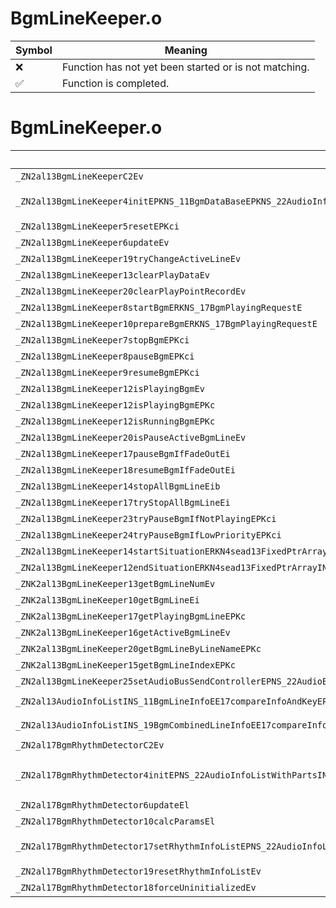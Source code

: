 # BgmLineKeeper.o
| Symbol | Meaning 
| ------------- | ------------- 
| :x: | Function has not yet been started or is not matching. 
| :white_check_mark: | Function is completed. 


# BgmLineKeeper.o
| Symbol (Demangled) | Symbol (Mangled) | Decompiled? |
| ------------- |  ------------- | ------------- |
| `_ZN2al13BgmLineKeeperC2Ev` | `al::BgmLineKeeper::BgmLineKeeper(void)` | :white_check_mark: |
| `_ZN2al13BgmLineKeeper4initEPKNS_11BgmDataBaseEPKNS_22AudioInfoListWithPartsINS_14BgmMusicalInfoEEEPNS_15SeadAudioPlayerEPKcSC_iPN4sead8PtrArrayINS_16BgmParamsChangerEEE` | `al::BgmLineKeeper::init(al::BgmDataBase const*,al::AudioInfoListWithParts<al::BgmMusicalInfo> const*,al::SeadAudioPlayer *,char const*,char const*,int,sead::PtrArray<al::BgmParamsChanger> *)` | :white_check_mark: |
| `_ZN2al13BgmLineKeeper5resetEPKci` | `al::BgmLineKeeper::reset(char const*,int)` | :white_check_mark: |
| `_ZN2al13BgmLineKeeper6updateEv` | `al::BgmLineKeeper::update(void)` | :white_check_mark: |
| `_ZN2al13BgmLineKeeper19tryChangeActiveLineEv` | `al::BgmLineKeeper::tryChangeActiveLine(void)` | :white_check_mark: |
| `_ZN2al13BgmLineKeeper13clearPlayDataEv` | `al::BgmLineKeeper::clearPlayData(void)` | :white_check_mark: |
| `_ZN2al13BgmLineKeeper20clearPlayPointRecordEv` | `al::BgmLineKeeper::clearPlayPointRecord(void)` | :white_check_mark: |
| `_ZN2al13BgmLineKeeper8startBgmERKNS_17BgmPlayingRequestE` | `al::BgmLineKeeper::startBgm(al::BgmPlayingRequest const&)` | :white_check_mark: |
| `_ZN2al13BgmLineKeeper10prepareBgmERKNS_17BgmPlayingRequestE` | `al::BgmLineKeeper::prepareBgm(al::BgmPlayingRequest const&)` | :white_check_mark: |
| `_ZN2al13BgmLineKeeper7stopBgmEPKci` | `al::BgmLineKeeper::stopBgm(char const*,int)` | :white_check_mark: |
| `_ZN2al13BgmLineKeeper8pauseBgmEPKci` | `al::BgmLineKeeper::pauseBgm(char const*,int)` | :white_check_mark: |
| `_ZN2al13BgmLineKeeper9resumeBgmEPKci` | `al::BgmLineKeeper::resumeBgm(char const*,int)` | :white_check_mark: |
| `_ZN2al13BgmLineKeeper12isPlayingBgmEv` | `al::BgmLineKeeper::isPlayingBgm(void)` | :white_check_mark: |
| `_ZN2al13BgmLineKeeper12isPlayingBgmEPKc` | `al::BgmLineKeeper::isPlayingBgm(char const*)` | :white_check_mark: |
| `_ZN2al13BgmLineKeeper12isRunningBgmEPKc` | `al::BgmLineKeeper::isRunningBgm(char const*)` | :white_check_mark: |
| `_ZN2al13BgmLineKeeper20isPauseActiveBgmLineEv` | `al::BgmLineKeeper::isPauseActiveBgmLine(void)` | :white_check_mark: |
| `_ZN2al13BgmLineKeeper17pauseBgmIfFadeOutEi` | `al::BgmLineKeeper::pauseBgmIfFadeOut(int)` | :white_check_mark: |
| `_ZN2al13BgmLineKeeper18resumeBgmIfFadeOutEi` | `al::BgmLineKeeper::resumeBgmIfFadeOut(int)` | :white_check_mark: |
| `_ZN2al13BgmLineKeeper14stopAllBgmLineEib` | `al::BgmLineKeeper::stopAllBgmLine(int,bool)` | :white_check_mark: |
| `_ZN2al13BgmLineKeeper17tryStopAllBgmLineEi` | `al::BgmLineKeeper::tryStopAllBgmLine(int)` | :white_check_mark: |
| `_ZN2al13BgmLineKeeper23tryPauseBgmIfNotPlayingEPKci` | `al::BgmLineKeeper::tryPauseBgmIfNotPlaying(char const*,int)` | :white_check_mark: |
| `_ZN2al13BgmLineKeeper24tryPauseBgmIfLowPriorityEPKci` | `al::BgmLineKeeper::tryPauseBgmIfLowPriority(char const*,int)` | :white_check_mark: |
| `_ZN2al13BgmLineKeeper14startSituationERKN4sead13FixedPtrArrayINS_17IBgmParamsChangerELi5EEE` | `al::BgmLineKeeper::startSituation(sead::FixedPtrArray<al::IBgmParamsChanger,5> const&)` | :white_check_mark: |
| `_ZN2al13BgmLineKeeper12endSituationERKN4sead13FixedPtrArrayINS_17IBgmParamsChangerELi5EEE` | `al::BgmLineKeeper::endSituation(sead::FixedPtrArray<al::IBgmParamsChanger,5> const&)` | :white_check_mark: |
| `_ZNK2al13BgmLineKeeper13getBgmLineNumEv` | `al::BgmLineKeeper::getBgmLineNum(void)const` | :white_check_mark: |
| `_ZNK2al13BgmLineKeeper10getBgmLineEi` | `al::BgmLineKeeper::getBgmLine(int)const` | :white_check_mark: |
| `_ZNK2al13BgmLineKeeper17getPlayingBgmLineEPKc` | `al::BgmLineKeeper::getPlayingBgmLine(char const*)const` | :white_check_mark: |
| `_ZNK2al13BgmLineKeeper16getActiveBgmLineEv` | `al::BgmLineKeeper::getActiveBgmLine(void)const` | :white_check_mark: |
| `_ZNK2al13BgmLineKeeper20getBgmLineByLineNameEPKc` | `al::BgmLineKeeper::getBgmLineByLineName(char const*)const` | :white_check_mark: |
| `_ZNK2al13BgmLineKeeper15getBgmLineIndexEPKc` | `al::BgmLineKeeper::getBgmLineIndex(char const*)const` | :white_check_mark: |
| `_ZN2al13BgmLineKeeper25setAudioBusSendControllerEPNS_22AudioBusSendControllerE` | `al::BgmLineKeeper::setAudioBusSendController(al::AudioBusSendController *)` | :white_check_mark: |
| `_ZN2al13AudioInfoListINS_11BgmLineInfoEE17compareInfoAndKeyEPKS1_PKc` | `al::AudioInfoList<al::BgmLineInfo>::compareInfoAndKey(al::BgmLineInfo const*,char const*)` | :white_check_mark: |
| `_ZN2al13AudioInfoListINS_19BgmCombinedLineInfoEE17compareInfoAndKeyEPKS1_PKc` | `al::AudioInfoList<al::BgmCombinedLineInfo>::compareInfoAndKey(al::BgmCombinedLineInfo const*,char const*)` | :white_check_mark: |
| `_ZN2al17BgmRhythmDetectorC2Ev` | `al::BgmRhythmDetector::BgmRhythmDetector(void)` | :white_check_mark: |
| `_ZN2al17BgmRhythmDetector4initEPNS_22AudioInfoListWithPartsINS_13BgmRhythmInfoEEEPNS1_INS_10BgmBpmInfoEEEPNS1_INS_20BgmTimeSignatureInfoEEEfPNS_23BgmResourceSpecificInfoElRKNS_17BgmSampleDataInfoE` | `al::BgmRhythmDetector::init(al::AudioInfoListWithParts<al::BgmRhythmInfo> *,al::AudioInfoListWithParts<al::BgmBpmInfo> *,al::AudioInfoListWithParts<al::BgmTimeSignatureInfo> *,float,al::BgmResourceSpecificInfo *,long,al::BgmSampleDataInfo const&)` | :white_check_mark: |
| `_ZN2al17BgmRhythmDetector6updateEl` | `al::BgmRhythmDetector::update(long)` | :white_check_mark: |
| `_ZN2al17BgmRhythmDetector10calcParamsEl` | `al::BgmRhythmDetector::calcParams(long)` | :white_check_mark: |
| `_ZN2al17BgmRhythmDetector17setRhythmInfoListEPNS_22AudioInfoListWithPartsINS_13BgmRhythmInfoEEEPNS1_INS_10BgmBpmInfoEEEPNS1_INS_20BgmTimeSignatureInfoEEEf` | `al::BgmRhythmDetector::setRhythmInfoList(al::AudioInfoListWithParts<al::BgmRhythmInfo> *,al::AudioInfoListWithParts<al::BgmBpmInfo> *,al::AudioInfoListWithParts<al::BgmTimeSignatureInfo> *,float)` | :white_check_mark: |
| `_ZN2al17BgmRhythmDetector19resetRhythmInfoListEv` | `al::BgmRhythmDetector::resetRhythmInfoList(void)` | :white_check_mark: |
| `_ZN2al17BgmRhythmDetector18forceUninitializedEv` | `al::BgmRhythmDetector::forceUninitialized(void)` | :white_check_mark: |
